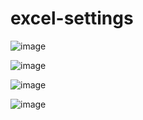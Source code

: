# excel-settings

![image](https://github.com/winofsql/excel-settings/assets/1501327/d87d27cd-4c1d-4862-b81e-934881eabaea)

![image](https://github.com/winofsql/excel-settings/assets/1501327/efc1f270-e679-464b-844e-19d1a49d53d5)

![image](https://github.com/winofsql/excel-settings/assets/1501327/bdb47146-a70e-45a8-8565-2ac4ddf82a7a)

![image](https://github.com/winofsql/excel-settings/assets/1501327/8545e541-1641-4eb1-8848-ce480285ce65)
